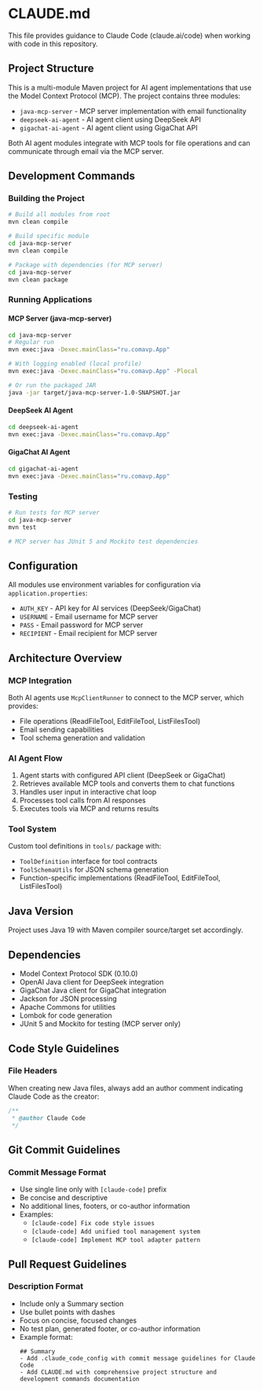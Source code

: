 # CLAUDE.md

This file provides guidance to Claude Code (claude.ai/code) when working with code in this repository.

## Project Structure

This is a multi-module Maven project for AI agent implementations that use the Model Context Protocol (MCP). The project contains three modules:

- `java-mcp-server` - MCP server implementation with email functionality
- `deepseek-ai-agent` - AI agent client using DeepSeek API
- `gigachat-ai-agent` - AI agent client using GigaChat API

Both AI agent modules integrate with MCP tools for file operations and can communicate through email via the MCP server.

## Development Commands

### Building the Project
```bash
# Build all modules from root
mvn clean compile

# Build specific module
cd java-mcp-server
mvn clean compile

# Package with dependencies (for MCP server)
cd java-mcp-server
mvn clean package
```

### Running Applications

#### MCP Server (java-mcp-server)
```bash
cd java-mcp-server
# Regular run
mvn exec:java -Dexec.mainClass="ru.comavp.App"

# With logging enabled (local profile)
mvn exec:java -Dexec.mainClass="ru.comavp.App" -Plocal

# Or run the packaged JAR
java -jar target/java-mcp-server-1.0-SNAPSHOT.jar
```

#### DeepSeek AI Agent
```bash
cd deepseek-ai-agent
mvn exec:java -Dexec.mainClass="ru.comavp.App"
```

#### GigaChat AI Agent
```bash
cd gigachat-ai-agent
mvn exec:java -Dexec.mainClass="ru.comavp.App"
```

### Testing
```bash
# Run tests for MCP server
cd java-mcp-server
mvn test

# MCP server has JUnit 5 and Mockito test dependencies
```

## Configuration

All modules use environment variables for configuration via `application.properties`:

- `AUTH_KEY` - API key for AI services (DeepSeek/GigaChat)
- `USERNAME` - Email username for MCP server
- `PASS` - Email password for MCP server  
- `RECIPIENT` - Email recipient for MCP server

## Architecture Overview

### MCP Integration
Both AI agents use `McpClientRunner` to connect to the MCP server, which provides:
- File operations (ReadFileTool, EditFileTool, ListFilesTool)
- Email sending capabilities
- Tool schema generation and validation

### AI Agent Flow
1. Agent starts with configured API client (DeepSeek or GigaChat)
2. Retrieves available MCP tools and converts them to chat functions
3. Handles user input in interactive chat loop
4. Processes tool calls from AI responses
5. Executes tools via MCP and returns results

### Tool System
Custom tool definitions in `tools/` package with:
- `ToolDefinition` interface for tool contracts
- `ToolSchemaUtils` for JSON schema generation
- Function-specific implementations (ReadFileTool, EditFileTool, ListFilesTool)

## Java Version
Project uses Java 19 with Maven compiler source/target set accordingly.

## Dependencies
- Model Context Protocol SDK (0.10.0)
- OpenAI Java client for DeepSeek integration
- GigaChat Java client for GigaChat integration
- Jackson for JSON processing
- Apache Commons for utilities
- Lombok for code generation
- JUnit 5 and Mockito for testing (MCP server only)

## Code Style Guidelines

### File Headers
When creating new Java files, always add an author comment indicating Claude Code as the creator:
```java
/**
 * @author Claude Code
 */
```

## Git Commit Guidelines

### Commit Message Format
- Use single line only with `[claude-code]` prefix
- Be concise and descriptive
- No additional lines, footers, or co-author information
- Examples:
  - `[claude-code] Fix code style issues`
  - `[claude-code] Add unified tool management system`
  - `[claude-code] Implement MCP tool adapter pattern`

## Pull Request Guidelines

### Description Format
- Include only a Summary section
- Use bullet points with dashes
- Focus on concise, focused changes
- No test plan, generated footer, or co-author information
- Example format:
  ```
  ## Summary
  - Add .claude_code_config with commit message guidelines for Claude Code
  - Add CLAUDE.md with comprehensive project structure and development commands documentation
  ```